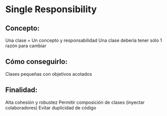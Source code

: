 # Single Responsibility

## Concepto:
Una clase = Un concepto y responsabilidad
Una clase debería tener sólo 1 razón para cambiar

## Cómo conseguirlo:
Clases pequeñas con objetivos acotados

## Finalidad:
Alta cohesión y robustez
Permitir composición de clases (inyectar colaboradores)
Evitar duplicidad de código